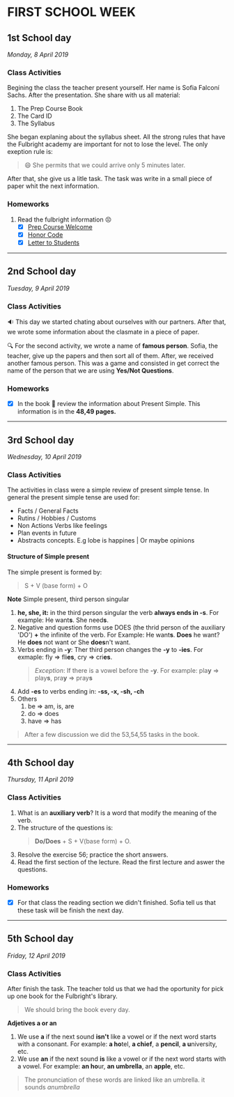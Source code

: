 # FIRST SCHOOL WEEK
## 1st School day
_Monday, 8 April 2019_

### Class Activities
Begining the class the teacher present yourself. Her name is Sofia Falconí Sachs.
After the presentation. She share with us all material:
1. The Prep Course Book
1. The Card ID
1. The Syllabus

She began explaning about the syllabus sheet. All the strong rules that have the Fulbright academy are important for not to lose the level. The only exeption rule is:

> :smile:    She permits that we could arrive only 5 minutes later.  

After that, she give us a litle task. The task was write in a small piece of paper whit the next information.

### Homeworks

1. Read the fulbright information :persevere:
    * [X] [Prep Course Welcome](https://www.fulbright.org.ec/imagenes/CURRENT_STUDENTS_%20WEB_%20PAGE/PREP_COURSE_WELCOME_TO_FULBRIGHT/WelcomeFulbrightCycle22019.pdf)
    * [X] [Honor Code](https://www.fulbright.org.ec/imagenes/CURRENT_STUDENTS_%20WEB_%20PAGE/UPDATED_HONOR_CODE/HonorCode2019.pdf)
    * [X] [Letter to Students](https://www.fulbright.org.ec/imagenes/CURRENT_STUDENTS_%20WEB_%20PAGE/UPDATED_HONOR_CODE/LettertoStudents2019.pdf)
________________________________________
## 2nd School day
_Tuesday, 9 April 2019_

### Class Activities
:sound: This day we started chating about ourselves with our partners. After that, we wrote some information about the clasmate in a piece of paper. 

:mag: For the second activity, we wrote a name of **famous person**. Sofia, the teacher, give up the papers and then sort all of them. After, we received another famous person. This was a game and consisted in get correct the name of the person that we are using **Yes/Not Questions**.

### Homeworks
- [X] In the book :notebook: review the information about Present Simple. This information is in the **48,49 pages.**

________________________________________
## 3rd School day
_Wednesday, 10 April 2019_
### Class Activities
The activities in class were a simple review of present simple tense. In general the present simple tense are used for:
* Facts / General Facts
* Rutins / Hobbies / Customs
* Non Actions Verbs like feelings
* Plan events in future
* Abstracts concepts. E.g lobe is happines | Or maybe opinions

#### Structure of Simple present
The simple present is formed by:

> S + V (base form) + O

**Note** Simple present, third person singular
1. **he, she, it:** in the third person singular the verb **always ends in -s**. For example: He want**s**. She need**s**.
2. Negative and question forms use DOES (the thrid person of the auxiliary 'DO') **+** the infinite of the verb. For Example: He want**s**. **Does** he want? He **does** not want or She **does**n't want.
3. Verbs ending in **-y**: Ther third person changes the **-y** to **-ies**. For exmaple: fly => fli**es**, cry => cri**es**.
   > *Exception*: If there is a vowel before the **-y**. For example: pla**y** => play**s**, pra**y** => pray**s**
4. Add **-es** to verbs ending in: **-ss, -x, -sh, -ch**
5. Others 
   1. be => am, is, are
   2. do => does
   3. have => has

> After a few discussion we did the 53,54,55 tasks in the book.

________________________________________
## 4th School day
_Thursday, 11 April 2019_
### Class Activities
1. What is an **auxiliary verb**? It is a word that modify the meaning of the verb.
2. The structure of the questions is:
   > **Do/Does** + S + V(base form) + O.
3. Resolve the exercise 56; practice the short answers.
4. Read the first section of the lecture. Read the first lecture and aswer the questions.

### Homeworks
- [X] For that class the reading section we didn't finished. Sofia tell us that these task will be finish the next day.

________________________________________
## 5th School day
_Friday, 12 April 2019_
### Class Activities
After finish the task. The teacher told us that we had the oportunity for pick up one book for the Fulbright's library.
> We should bring the book every day.

**Adjetives a or an**
1. We use **a** if the next sound **isn't** like a vowel or if the next word starts with a consonant. For example: **a ho**tel, **a chief**, a **pencil**, **a u**niversity, etc.
2. We use **an** if the next sound **is** like a vowel or if the next word starts with a vowel. For example: **an ho**ur, **an umbrella**, an **apple**, etc.  
> The pronunciation of these words are linked like an umbrella. it sounds *anumbrella*